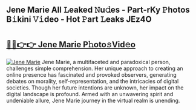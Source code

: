## Jene Marie All 𝙻eaked 𝙽u𝚍es - Part-rKy 𝙿hotos B𝚒kini 𝚅𝚒deo - Hot 𝙿art 𝙻eaks JEz4O

# <h2><a href="http://ld39qr3.urlbe.top/?page=Jene+Marie">🔗🔗👉👉 Jene Marie P𝚑oto𝚜Vid𝚎o</a></h2>

[![Jene Marie](https://i.imgur.com/eBuTRDB.gif)](http://ld39qr3.urlbe.top/?page=Jene+Marie)
Jene Marie, a multifaceted and paradoxical person, challenges simple comprehension. Her unique approach to creating an online presence has fascinated and provoked observers, generating debates on morality, self-representation, and the intricacies of digital societies. Though her future intentions are unknown, her impact on the digital landscape is profound. Armed with an unwavering spirit and undeniable allure, Jene Marie journey in the virtual realm is unending.
